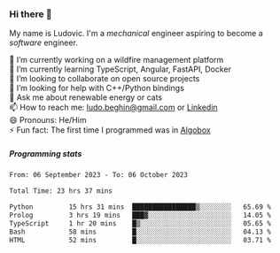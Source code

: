 ### Hi there 👋

My name is Ludovic. I'm a *mechanical* engineer aspiring to become a *software* engineer.

 🔭 I’m currently working on a wildfire management platform<br/>
 🌱 I’m currently learning TypeScript, Angular, FastAPI, Docker<br/>
 👯 I’m looking to collaborate on open source projects<br/>
 🤔 I’m looking for help with C++/Python bindings<br/>
 💬 Ask me about renewable energy or cats<br/>
 📫 How to reach me: ludo.beghin@gmail.com or [Linkedin](https://www.linkedin.com/in/ludovic-beghin/)<br/>
 😄 Pronouns: He/Him<br/>
 ⚡ Fun fact: The first time I programmed was in [Algobox](https://fr.wikipedia.org/wiki/Algobox)<br/>

##### Programming stats
<!--START_SECTION:waka-->

```txt
From: 06 September 2023 - To: 06 October 2023

Total Time: 23 hrs 37 mins

Python         15 hrs 31 mins  ████████████████▒░░░░░░░░   65.69 %
Prolog         3 hrs 19 mins   ███▓░░░░░░░░░░░░░░░░░░░░░   14.05 %
TypeScript     1 hr 20 mins    █▒░░░░░░░░░░░░░░░░░░░░░░░   05.65 %
Bash           58 mins         █░░░░░░░░░░░░░░░░░░░░░░░░   04.13 %
HTML           52 mins         █░░░░░░░░░░░░░░░░░░░░░░░░   03.71 %
```

<!--END_SECTION:waka-->

